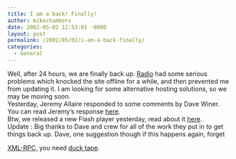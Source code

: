 ```yaml
---
title: I am a back! Finally!
author: mikechambers
date: 2002-05-02 12:53:01 -0800
layout: post
permalink: /2002/05/02/i-am-a-back-finally/
categories:
  - General
---
```



Well, after 24 hours, we are finally back up. [Radio][1] had some serious problems which knocked the site offline for a while, and then prevented me from updating it. I am looking for some alternative hosting solutions, so we may be moving soon.  
Yesterday, Jeremy Allaire responded to some comments by Dave Winer. You can read Jeremy&#8217;s response [here][2].  
Btw, we released a new Flash player yesterday, read about it [here][3].  
Update : Big thanks to Dave and crew for all of the work they put in to get things back&nbsp;up. Dave, one suggestion though if this happens again, forget&nbsp;<!--StartFragment -->

[XML-RPC,][4] you need [duck tape][5].

 [1]: http://radio.userland.com
 [2]: http://radio.weblogs.com/0106797/2002/05/01.html#a29
 [3]: http://radio.weblogs.com/0106797/2002/05/01.html#a34
 [4]: http://www.xmlrpc.com/
 [5]: http://www.octanecreative.com/ducttape/